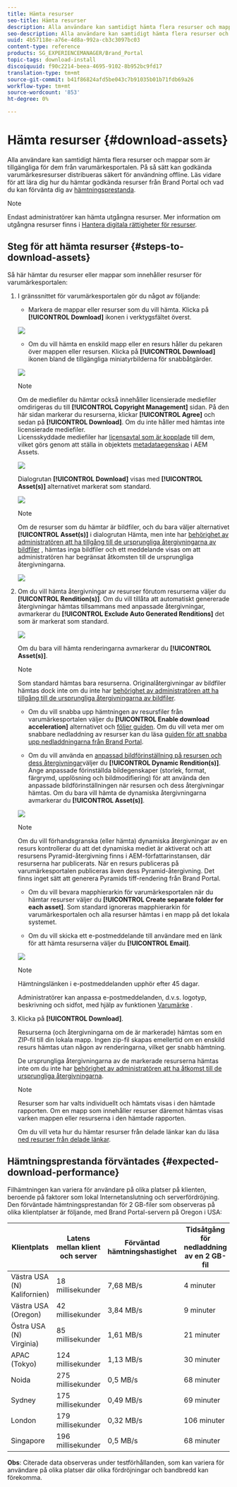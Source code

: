 ```yaml
---
title: Hämta resurser
seo-title: Hämta resurser
description: Alla användare kan samtidigt hämta flera resurser och mappar som är tillgängliga för dem. På så sätt kan godkända varumärkesresurser distribueras säkert för användning offline.
seo-description: Alla användare kan samtidigt hämta flera resurser och mappar som är tillgängliga för dem. På så sätt kan godkända varumärkesresurser distribueras säkert för användning offline.
uuid: 4b57118e-a76e-4d8a-992a-cb3c3097bc03
content-type: reference
products: SG_EXPERIENCEMANAGER/Brand_Portal
topic-tags: download-install
discoiquuid: f90c2214-beea-4695-9102-8b952bc9fd17
translation-type: tm+mt
source-git-commit: b41f86824afd5be043c7b91035b01b71fdb69a26
workflow-type: tm+mt
source-wordcount: '853'
ht-degree: 0%

---
```



# Hämta resurser {#download-assets}

Alla användare kan samtidigt hämta flera resurser och mappar som är tillgängliga för dem från varumärkesportalen. På så sätt kan godkända varumärkesresurser distribueras säkert för användning offline. Läs vidare för att lära dig hur du hämtar godkända resurser från Brand Portal och vad du kan förvänta dig av [hämtningsprestanda](../using/brand-portal-download-users.md#main-pars-header).

>[!NOTE]
>
>Endast administratörer kan hämta utgångna resurser. Mer information om utgångna resurser finns i [Hantera digitala rättigheter för resurser](../using/manage-digital-rights-of-assets.md).

## Steg för att hämta resurser {#steps-to-download-assets}

Så här hämtar du resurser eller mappar som innehåller resurser för varumärkesportalen:

1. I gränssnittet för varumärkesportalen gör du något av följande:

   * Markera de mappar eller resurser som du vill hämta. Klicka på **[!UICONTROL Download]** ikonen i verktygsfältet överst.

   ![](assets/downloadassets-1.png)

   * Om du vill hämta en enskild mapp eller en resurs håller du pekaren över mappen eller resursen. Klicka på **[!UICONTROL Download]** ikonen bland de tillgängliga miniatyrbilderna för snabbåtgärder.

   ![](assets/downloadsingleasset-1.png)

   >[!NOTE]
   >
   >Om de mediefiler du hämtar också innehåller licensierade mediefiler omdirigeras du till **[!UICONTROL Copyright Management]** sidan. På den här sidan markerar du resurserna, klickar **[!UICONTROL Agree]** och sedan på **[!UICONTROL Download]**. Om du inte håller med hämtas inte licensierade mediefiler.\
   >Licensskyddade mediefiler har [licensavtal som är kopplade](https://helpx.adobe.com/experience-manager/6-5/assets/using/drm.html#DigitalRightsManagementinAssets) till dem, vilket görs genom att ställa in objektets [metadataegenskap](https://helpx.adobe.com/experience-manager/6-5/assets/using/drm.html#DigitalRightsManagementinAssets) i AEM Assets.

   ![](assets/licensed-asset-download-1.png)

   Dialogrutan **[!UICONTROL Download]** visas med **[!UICONTROL Asset(s)]** alternativet markerat som standard.

   ![](assets/donload-assets-dialog-1.png)

   >[!NOTE]
   >
   >Om de resurser som du hämtar är bildfiler, och du bara väljer alternativet **[!UICONTROL Asset(s)]** i dialogrutan Hämta, men inte har [behörighet av administratören att ha tillgång till de ursprungliga återgivningarna av bildfiler](../using/brand-portal-adding-users.md#main-pars-procedure-202029708) , hämtas inga bildfiler och ett meddelande visas om att administratören har begränsat åtkomsten till de ursprungliga återgivningarna.

   ![](assets/restrictaccess-note.png)

1. Om du vill hämta återgivningar av resurser förutom resurserna väljer du **[!UICONTROL Rendition(s)]**. Om du vill tillåta att automatiskt genererade återgivningar hämtas tillsammans med anpassade återgivningar, avmarkerar du **[!UICONTROL Exclude Auto Generated Renditions]** det som är markerat som standard.

   ![](assets/exclude-auto-renditions.png)

   Om du bara vill hämta renderingarna avmarkerar du **[!UICONTROL Asset(s)]**.

   >[!NOTE]
   >
   >Som standard hämtas bara resurserna. Originalåtergivningar av bildfiler hämtas dock inte om du inte har [behörighet av administratören att ha tillgång till de ursprungliga återgivningarna av bildfiler](../using/brand-portal-adding-users.md#main-pars-procedure-202029708).

   * Om du vill snabba upp hämtningen av resursfiler från varumärkesportalen väljer du **[!UICONTROL Enable download acceleration]** alternativet och [följer guiden](../using/accelerated-download.md#main-pars-header-405749062). Om du vill veta mer om snabbare nedladdning av resurser kan du läsa [guiden för att snabba upp nedladdningarna från Brand Portal](../using/accelerated-download.md).

   * Om du vill använda en [anpassad bildförinställning på resursen och dess återgivningar](../using/brand-portal-image-presets.md#applyimagepresetswhendownloadingimages)väljer du **[!UICONTROL Dynamic Rendition(s)]**. Ange anpassade förinställda bildegenskaper (storlek, format, färgrymd, upplösning och bildmodifiering) för att använda den anpassade bildförinställningen när resursen och dess återgivningar hämtas. Om du bara vill hämta de dynamiska återgivningarna avmarkerar du **[!UICONTROL Asset(s)]**.

   ![](assets/dynamic-renditions.png)

   >[!NOTE]
   >
   >Om du vill förhandsgranska (eller hämta) dynamiska återgivningar av en resurs kontrollerar du att det dynamiska mediet är aktiverat och att resursens Pyramid-återgivning finns i AEM-författarinstansen, där resurserna har publicerats. När en resurs publiceras på varumärkesportalen publiceras även dess Pyramid-återgivning. Det finns inget sätt att generera Pyramids tiff-rendering från Brand Portal.

   * Om du vill bevara mapphierarkin för varumärkesportalen när du hämtar resurser väljer du **[!UICONTROL Create separate folder for each asset]**. Som standard ignoreras mapphierarkin för varumärkesportalen och alla resurser hämtas i en mapp på det lokala systemet.

   * Om du vill skicka ett e-postmeddelande till användare med en länk för att hämta resurserna väljer du **[!UICONTROL Email]**.

   ![](assets/download-link.png)

   >[!NOTE]
   >
   >Hämtningslänken i e-postmeddelanden upphör efter 45 dagar.
   >
   >Administratörer kan anpassa e-postmeddelanden, d.v.s. logotyp, beskrivning och sidfot, med hjälp av funktionen [Varumärke](../using/brand-portal-branding.md) .

1. Klicka på **[!UICONTROL Download]**.

   Resurserna (och återgivningarna om de är markerade) hämtas som en ZIP-fil till din lokala mapp. Ingen zip-fil skapas emellertid om en enskild resurs hämtas utan någon av renderingarna, vilket ger snabb hämtning.

   De ursprungliga återgivningarna av de markerade resurserna hämtas inte om du inte har [behörighet av administratören att ha åtkomst till de ursprungliga återgivningarna](../using/brand-portal-adding-users.md#main-pars-procedure-202029708).

   >[!NOTE]
   >
   >Resurser som har valts individuellt och hämtats visas i den hämtade rapporten. Om en mapp som innehåller resurser däremot hämtas visas varken mappen eller resurserna i den hämtade rapporten.

   Om du vill veta hur du hämtar resurser från delade länkar kan du läsa [ned resurser från delade länkar](../using/brand-portal-link-share.md#main-pars-header-1703469193).

## Hämtningsprestanda förväntades {#expected-download-performance}

Filhämtningen kan variera för användare på olika platser på klienten, beroende på faktorer som lokal Internetanslutning och serverfördröjning. Den förväntade hämtningsprestandan för 2 GB-filer som observeras på olika klientplatser är följande, med Brand Portal-servern på Oregon i USA:

| Klientplats | Latens mellan klient och server | Förväntad hämtningshastighet | Tidsåtgång för nedladdning av en 2 GB-fil |
|-------------------------|-----------------------------------|-------------------------|------------------------------------|
| Västra USA (N) Kalifornien) | 18 millisekunder | 7,68 MB/s | 4 minuter |
| Västra USA (Oregon) | 42 millisekunder | 3,84 MB/s | 9 minuter |
| Östra USA (N) Virginia) | 85 millisekunder | 1,61 MB/s | 21 minuter |
| APAC (Tokyo) | 124 millisekunder | 1,13 MB/s | 30 minuter |
| Noida | 275 millisekunder | 0,5 MB/s | 68 minuter |
| Sydney | 175 millisekunder | 0,49 MB/s | 69 minuter |
| London | 179 millisekunder | 0,32 MB/s | 106 minuter |
| Singapore | 196 millisekunder | 0,5 MB/s | 68 minuter |

**Obs**: Citerade data observeras under testförhållanden, som kan variera för användare på olika platser där olika fördröjningar och bandbredd kan förekomma.
